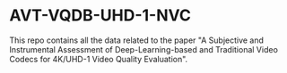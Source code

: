 # AVT-VQDB-UHD-1-NVC
This repo contains all the data related to the paper "A Subjective and Instrumental Assessment of Deep-Learning-based and Traditional Video Codecs for 4K/UHD-1 Video Quality Evaluation".
